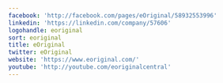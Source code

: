 ```yaml
---
facebook: 'http://facebook.com/pages/eOriginal/58932553996'
linkedin: 'https://linkedin.com/company/57606'
logohandle: eoriginal
sort: eoriginal
title: eOriginal
twitter: eOriginal
website: 'https://www.eoriginal.com/'
youtube: 'http://youtube.com/eoriginalcentral'
---
```


